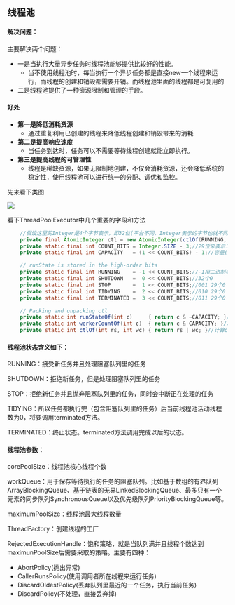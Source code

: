 ## 线程池

#### 解决问题：

主要解决两个问题：

* 一是当执行大量异步任务时线程池能够提供比较好的性能。
  * 当不使用线程池时，每当执行一个异步任务都是直接new一个线程来运行，而线程的创建和销毁都需要开销。而线程池里面的线程都是可复用的
* 二是线程池提供了一种资源限制和管理的手段。

#### 好处

* **第一是降低消耗资源**
  * 通过重复利用已创建的线程来降低线程创建和销毁带来的消耗
* **第二是提高响应速度**
  * 当任务到达时，任务可以不需要等待线程创建就能立即执行。
* **第三是提高线程的可管理性**
  * 线程是稀缺资源，如果无限制地创建，不仅会消耗资源，还会降低系统的稳定性，使用线程池可以进行统一的分配、调优和监控。

先来看下类图

![](https://s3.ax1x.com/2021/01/24/sbE1Fs.png)

看下ThreadPoolExecutor中几个重要的字段和方法

~~~java
    //假设这里的Integer是4个字节表示，即32位(平台不同，Integer表示的字节也就不同)
	private final AtomicInteger ctl = new AtomicInteger(ctlOf(RUNNING, 0));//高3位用来表示线程池状态，低29位用来表示线程个数,所以默认是RUNNING
    private static final int COUNT_BITS = Integer.SIZE - 3;//29位来表示工作线程数量
    private static final int CAPACITY   = (1 << COUNT_BITS) - 1;//容量(线程池最大个数)：000 29个1

    // runState is stored in the high-order bits
    private static final int RUNNING    = -1 << COUNT_BITS;//-1用二进制表示位32个1，左移29位就是111 00000000000000000000000000000
    private static final int SHUTDOWN   =  0 << COUNT_BITS;//32个0
    private static final int STOP       =  1 << COUNT_BITS;//001 29个0
    private static final int TIDYING    =  2 << COUNT_BITS;//010 29个0
    private static final int TERMINATED =  3 << COUNT_BITS;//011 29个0

    // Packing and unpacking ctl
    private static int runStateOf(int c)     { return c & ~CAPACITY; }//获取高3位(运行状态),CAPACITY取反后就是高3位为1，低29位为0
    private static int workerCountOf(int c)  { return c & CAPACITY; }//获取低29位(线程数)
    private static int ctlOf(int rs, int wc) { return rs | wc; }//计算ctl新值(线程状态与线程个数)
~~~

#### 线程池状态含义如下：

RUNNING：接受新任务并且处理阻塞队列里的任务

SHUTDOWN：拒绝新任务，但是处理阻塞队列里的任务

STOP：拒绝新任务并且抛弃阻塞队列里的任务，同时会中断正在处理的任务

TIDYING：所以任务都执行完（包含阻塞队列里的任务）后当前线程池活动线程数为0，将要调用terminated方法。

TERMINATED：终止状态。terminated方法调用完成以后的状态。

#### 线程池参数：

corePoolSize：线程池核心线程个数

workQueue：用于保存等待执行的任务的阻塞队列。比如基于数组的有界队列ArrayBlockingQueue、基于链表的无界LinkedBlockingQueue、最多只有一个元素的同步队列SynchronousQueue以及优先级队列PriorityBlockingQueue等。

maximumPoolSize：线程池最大线程数量

ThreadFactory：创建线程的工厂

RejectedExecutionHandle：饱和策略，就是当队列满并且线程个数达到maximunPoolSize后需要采取的策略。主要有四种：

* AbortPolicy(抛出异常)
* CallerRunsPolicy(使用调用者所在线程来运行任务)
* DiscardOldestPolicy(丢弃队列里最近的一个任务，执行当前任务)
* DiscardPolicy(不处理，直接丢弃掉)